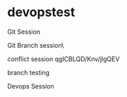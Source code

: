 # devopstest

Git Session


Git Branch session\


conflict session
qgICBLQD/Knv/jlgQEV

branch testing


Devops Session